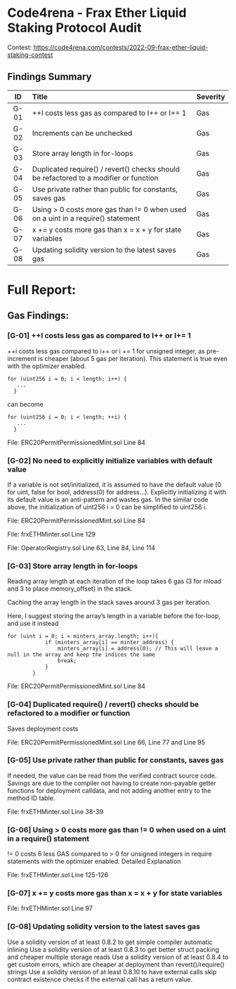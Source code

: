 # Code4rena - Frax Ether Liquid Staking Protocol Audit

Contest: https://code4rena.com/contests/2022-09-frax-ether-liquid-staking-contest

## Findings Summary

|  ID  | Title                                                                                 | Severity |
| :--: | :------------------------------------------------------------------------------------ | :------- |
| G-01 | ++I costs less gas as compared to I++ or I+= 1                                        | Gas      |
| G-02 | Increments can be unchecked                                                           | Gas      |
| G-03 | Store array length in for-loops                                                       | Gas      |
| G-04 | Duplicated require() / revert() checks should be refactored to a modifier or function | Gas      |
| G-05 | Use private rather than public for constants, saves gas                               | Gas      |
| G-06 | Using > 0 costs more gas than != 0 when used on a uint in a require() statement       | Gas      |
| G-07 | x += y costs more gas than x = x + y for state variables                              | Gas      |
| G-08 | Updating solidity version to the latest saves gas                                     | Gas      |

# Full Report:

## Gas Findings:

### [G-01] ++I costs less gas as compared to I++ or I+= 1

++i costs less gas compared to i++ or i += 1 for unsigned integer, as pre-increment is cheaper (about 5 gas per iteration). This statement is true even with the optimizer enabled.

```
for (uint256 i = 0; i < length; i++) {
   ...
  }
```

can become

```
for (uint256 i = 0; i < length; ++i) {
   ...
  }
```

File: ERC20PermitPermissionedMint.sol Line 84

### [G-02] No need to explicitly initialize variables with default value

If a variable is not set/initialized, it is assumed to have the default value (0 for uint, false for bool, address(0) for address…). Explicitly initializing it with its default value is an anti-pattern and wastes gas. In the similar code above, the initialization of uint256 i = 0 can be simplified to uint256 i.

File: ERC20PermitPermissionedMint.sol Line 84

File: frxETHMinter.sol Line 129

File: OperatorRegistry.sol Line 63, Line 84, Line 114

### [G-03] Store array length in for-loops

Reading array length at each iteration of the loop takes 6 gas (3 for mload and 3 to place memory_offset) in the stack.

Caching the array length in the stack saves around 3 gas per iteration.

Here, I suggest storing the array’s length in a variable before the for-loop, and use it instead

```
for (uint i = 0; i < minters_array.length; i++){
            if (minters_array[i] == minter_address) {
                minters_array[i] = address(0); // This will leave a null in the array and keep the indices the same
                break;
            }
        }
```

File: ERC20PermitPermissionedMint.sol Line 84

### [G-04] Duplicated require() / revert() checks should be refactored to a modifier or function

Saves deployment costs

File: ERC20PermitPermissionedMint.sol Line 66, Line 77 and Line 95

### [G-05] Use private rather than public for constants, saves gas

If needed, the value can be read from the verified contract source code. Savings are due to the compiler not having to create non-payable getter functions for deployment calldata, and not adding another entry to the method ID table.

File: frxETHMinter.sol Line 38-39

### [G-06] Using > 0 costs more gas than != 0 when used on a uint in a require() statement

!= 0 costs 6 less GAS compared to > 0 for unsigned integers in require statements with the optimizer enabled. Detailed Explanation

File: frxETHMinter.sol Line 125-126

### [G-07] x += y costs more gas than x = x + y for state variables

File: frxETHMinter.sol Line 97

### [G-08] Updating solidity version to the latest saves gas

Use a solidity version of at least 0.8.2 to get simple compiler automatic inlining Use a solidity version of at least 0.8.3 to get better struct packing and cheaper multiple storage reads Use a solidity version of at least 0.8.4 to get custom errors, which are cheaper at deployment than revert()/require() strings Use a solidity version of at least 0.8.10 to have external calls skip contract existence checks if the external call has a return value.
